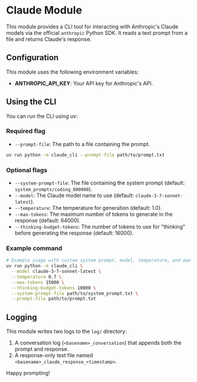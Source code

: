 # Claude Module

This module provides a CLI tool for interacting with Anthropic's Claude models via the official `anthropic` Python SDK. It reads a text prompt from a file and returns Claude's response.

## Configuration

This module uses the following environment variables:

- **ANTHROPIC_API_KEY**: Your API key for Anthropic's API.

## Using the CLI

You can run the CLI using uv:

### Required flag

* `--prompt-file`: The path to a file containing the prompt.

```bash
uv run python -m claude_cli --prompt-file path/to/prompt.txt
```

### Optional flags

* `--system-prompt-file`: The file containing the system prompt (default: `system_prompts/coding_000000`).
* `--model`: The Claude model name to use (default: `claude-3-7-sonnet-latest`).
* `--temperature`: The temperature for generation (default: 1.0).
* `--max-tokens`: The maximum number of tokens to generate in the response (default: 64000).
* `--thinking-budget-tokens`: The number of tokens to use for "thinking" before generating the response (default: 16000).

### Example command

```bash
# Example usage with custom system prompt, model, temperature, and max tokens.
uv run python -m claude_cli \
  --model claude-3-7-sonnet-latest \
  --temperature 0.7 \
  --max-tokens 15000 \
  --thinking-budget-tokens 10000 \
  --system-prompt-file path/to/system_prompt.txt \
  --prompt-file path/to/prompt.txt
```

## Logging

This module writes two logs to the `log/` directory:

1. A conversation log (`<basename>_conversation`) that appends both the prompt and response.
2. A response-only text file named `<basename>_claude_response_<timestamp>`.

Happy prompting!
